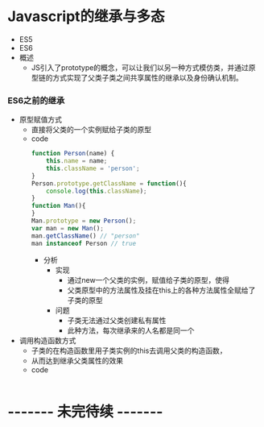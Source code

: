 # Javascript的继承与多态
+ ES5
+ ES6
+ 概述
  + JS引入了prototype的概念，可以让我们以另一种方式模仿类，并通过原型链的方式实现了父类子类之间共享属性的继承以及身份确认机制。
### ES6之前的继承
+ 原型赋值方式
  + 直接将父类的一个实例赋给子类的原型
  + code
    ```javascript
    function Person(name) {
        this.name = name;
        this.className = 'person';
    }
    Person.prototype.getClassName = function(){
        console.log(this.className);
    }
    function Man(){
    }
    Man.prototype = new Person();
    var man = new Man();
    man.getClassName() // "person"
    man instanceof Person // true
    ``` 
    + 分析
      + 实现
        + 通过new一个父类的实例，赋值给子类的原型，使得
        + 父类原型中的方法属性及挂在this上的各种方法属性全赋给了子类的原型
      + 问题
        + 子类无法通过父类创建私有属性
        + 此种方法，每次继承来的人名都是同一个
+ 调用构造函数方式
  + 子类的在构造函数里用子类实例的this去调用父类的构造函数，
  + 从而达到继承父类属性的效果
  + code
    ```javascript

    ``` 
# ------- 未完待续 -------